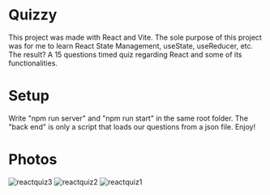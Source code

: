 # Quizzy

This project was made with React and Vite. The sole purpose of this project was for me to learn React State Management, useState, useReducer, etc.
The result? A 15 questions timed quiz regarding React and some of its functionalities.


# Setup 

Write "npm run server" and "npm run start" in the same root folder. The "back end" is only a script that loads our questions from a json file.
Enjoy!

# Photos

![reactquiz3](https://github.com/RaoulGrn/react-quiz/assets/108396853/99717e2c-50a2-4870-94f9-186c484fe4d9)
![reactquiz2](https://github.com/RaoulGrn/react-quiz/assets/108396853/749b0c22-b584-4041-956b-01c188e26a9f)
![reactquiz1](https://github.com/RaoulGrn/react-quiz/assets/108396853/2f9bd966-983d-4e4c-a2a2-0826f5a03994)
